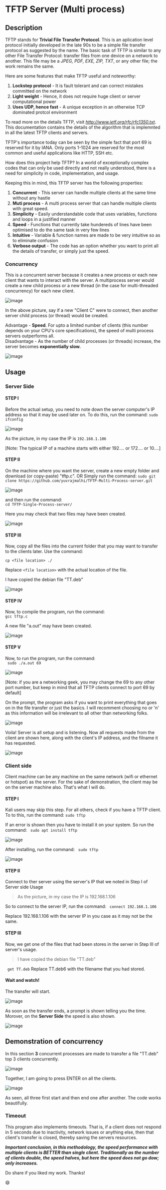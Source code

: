 # TFTP Server (Multi process)
## Description
TFTP stands for **Trivial File Transfer Protocol**. This is an aplication level protocol initially developed in the late 90s to be a simple file transfer protocol as suggested by the name. The basic task of TFTP is similar to any other File Transfer Protocol: transfer files from one device on a network to another. This file may be a _JPEG, PDF, EXE, ZIP, TXT_, or any other file; the work remains the same. 

Here are some features that make TFTP useful and noteworthy:    
  1. __Lockstep protocol__    - It is fault tolerant and can correct mistakes committed on the network   
  2. __Light weight__         - Hence, it does not require huge client or server computational power   
  3. __Uses UDP, hence fast__ - A unique exception in an otherwise TCP dominated protcol environment  

To read more on the details TFTP, visit *http://www.ietf.org/rfc/rfc1350.txt*. This documentation contains the details of the algorithm that is implemnted in all the latest TFTP clients and servers.

TFTP's importance today can be seen by the simple fact that port 69 is reserved for it by IANA. Only ports 1-1024 are reserved for the most common and useful applications like HTTP, SSH etc.

How does this project help TFTP?
In a world of exceptionally complex codes that can only be used directly and not really understood, there is a need for simplicity in code, implementation, and usage.

Keeping this in mind, this TFTP server has the following properties:    
  1. __Concurrent__     - This server can handle multiple clients at the same time without any hastle    
  2. __Muti process__   - A multi process server that can handle multiple clients with great speed.   
  3. __Simplicity__     - Easily understandable code that uses variables, functions and loops in a justified manner     
  4. __Speed__          - Functions that currently take hundereds of lines have been optimised to do the same task in very few lines    
  5. __Intuitive__      - Variable & function names are made to be very intuitive so as to eliminate confusion   
  6. __Verbose output__ - The code has an option whether you want to print all the details of transfer, or simply just the speed.


### Concurrency
This is a concurrent server because it creates a new process or each new client that wants to interact with the server.
A multiprocess server would create a new child process or a new thread (in the case for multi-threaded concurrency) for each new client. 

![image](https://user-images.githubusercontent.com/76866159/106448570-f43f3b00-64a8-11eb-9c48-04cb430ed682.png)   

In the above picture, say if a new "Client C" were to connect, then another server child process (or thread) would be created.

Advantage - **Speed**. For upto a limited number of clients (this number depends on your CPU's core specifications), the speed of multi process servers outperforms all.  
Disadvantage - As the number of child processes (or threads) increase, the server becomes **exponentially slow.**  

![image](https://user-images.githubusercontent.com/76866159/106449420-f6ee6000-64a9-11eb-9cb8-44e45a52c106.png)


## Usage

### Server Side

#### STEP I
Before the actual setup, you need to note down the server computer's IP address so that it may be used later on. 
To do this, run the command:
``` sudo ifconfig ```

![image](https://user-images.githubusercontent.com/76866159/106704965-ffae7580-6612-11eb-882f-fcb0543f951f.png)

As the picture, in my case the IP is ```192.168.1.106``` 

[Note: The typical IP of a machine starts with either 192.... or 172.... or 10....]

#### STEP II
On the machine where you want the server, create a new empty folder and download (or copy-paste) "tftp.c".
        OR
Simply run the command: 
``` sudo git clone https://github.com/yuvrajmalhi/TFTP-Multi-Process-server.git ```

![image](https://user-images.githubusercontent.com/76866159/106705063-37b5b880-6613-11eb-999f-e8d2a3d3f38d.png)

 and then run the command:   
 ``` cd TFTP-Single-Process-server/ ```
 
 Here you may check that two files may have been created.
 
![image](https://user-images.githubusercontent.com/76866159/106705114-561bb400-6613-11eb-96b5-819297cfcb65.png)

#### STEP III
Now, copy all the files into the current folder that you may want to transfer to the clients later.
Use the command:

```cp <file location> ./```

Replace ```<file location>``` with the actual location of the file. 


I have copied the debian file "TT.deb"

![image](https://user-images.githubusercontent.com/76866159/106705228-94b16e80-6613-11eb-9f66-ee623dab95f8.png)


#### STEP IV
Now, to compile the program, run the command:   
 ``` gcc tftp.c ```
 
A new file "a.out" may have been created.

![image](https://user-images.githubusercontent.com/76866159/106705290-aeeb4c80-6613-11eb-8a19-c99a7059a92a.png)

#### STEP V
Now, to run the program, run the command:   
 ``` sudo ./a.out 69```
 
![image](https://user-images.githubusercontent.com/76866159/106705354-ce827500-6613-11eb-8245-4ab8cc826e20.png)

[Note: if you are a networking geek, you may change the 69 to any other port number, but keep in mind that all TFTP clients connect to port 69 by default]

On the prompt, the program asks if you want to print everything that goes on in the file transfer or just the basics.
I will recomment choosing no or 'n' as this information will be irrelevant to all other than networking folks.

![image](https://user-images.githubusercontent.com/76866159/106705400-e1954500-6613-11eb-8e83-f32d8dd65f8a.png)

Voila! Server is all setup and is listening.
Now all requests made from the client are shown here, along with the client's IP address, and the filname it has requested.

![image](https://user-images.githubusercontent.com/76866159/106455677-85ff7600-64b2-11eb-8741-56ad29a73e30.png)


### Client side
Client machine can be any machine on the same network (wifi or ethernet or hotspot) as the server. 
For the sake of demonstration, the client may be on the server machine also. That's what I will do.

#### STEP I
Kali users may skip this step.
For all others, check if you have a TFTP client. To to this, run the command:
```sudo tftp```


If an error is shown then you have to install it on your system. So run the command:
``` sudo apt install tftp```

![image](https://user-images.githubusercontent.com/76866159/106454080-3fa91780-64b0-11eb-8ced-88f51cdfa583.png)

After installing, run the command:
``` sudo tftp```

![image](https://user-images.githubusercontent.com/76866159/106454231-6f581f80-64b0-11eb-918a-864f5c99c5f3.png)

#### STEP II
Connect to ther server using the server's IP that we noted in Step I of Server side Usage
> As the picture, in my case the IP is 192.168.1.106

So to connect to the server IP, run the command:
``` connect 192.168.1.106```

Replace 192.168.1.106 with the server IP in you case as it may not be the same.

#### STEP III
Now, we get one of the files that had been stores in the server in Step III of server's usage.
> I have copied the debian file "TT.deb"

``` get TT.deb```
Replace TT.deb6 with the filename that you had stored.

#### Wait and watch!
The transfer will start.

![image](https://user-images.githubusercontent.com/76866159/106455184-dfb37080-64b1-11eb-9991-c4763e5b00a9.png)


As soon as the transfer ends, a prompt is shown telling you the time.
Morover, on the **Server Side** the speed is also shown.

![image](https://user-images.githubusercontent.com/76866159/106455302-05407a00-64b2-11eb-9092-7ce44c9e4e12.png)


## Demonstration of concurrency
In this section **3** concurrent processes are made to transfer a file "TT.deb" top 3 clients concurrently.

![image](https://user-images.githubusercontent.com/76866159/106456536-a419a600-64b3-11eb-93e7-9c7c97deffed.png)

Together, I am going to press ENTER on all the clients.

![image](https://user-images.githubusercontent.com/76866159/106456674-d75c3500-64b3-11eb-9ee6-14e831237e4c.png)

As seen, all three first start and then end one after another. The code works beautifully.

### Timeout
This program also implements timeouts. That is, if a client does not respond in 5 seconds due to inactivity, network issues or anything else, then that client's transfer is closed, thereby saving the servers resources.

_**Important conclusion, in this methodology, the speed performance with multiple clients is BETTER than single client.
Traditionally as the number of clients double, the speed halves, but here the speed does not go dow; only increases.**_

Do share if you liked my work. Thanks!

:smile:
